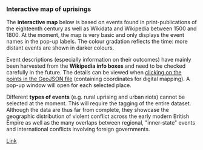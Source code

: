### Interactive map of uprisings

The **interactive map** below is based on events found in print-publications of the eighteenth century as well as Wikidata and Wikipedia between 1500 and 1800. At the moment, the map is very basic and only displays the event names in the pop-up labels. The colour gradation reflects the time: more distant events are shown in darker colours.

Event descriptions (especially information on their outcomes) have mainly been harvested from the **Wikipedia info boxes** and need to be checked carefully in the future. The details can be viewed when <a href="https://github.com/MonikaBarget/Revolts/blob/master/MAP_events.geojson">clicking on the points in the GeoJSON file</a> (containing coordinates for digital mapping). A pop-up window will open for each selected place.

Different **types of events** (e.g. rural uprising and urban riots) cannot be selected at the moment. This will require the tagging of the entire dataset. Although the data are thus far from complete, they showcase the geographic distribution of violent conflict across the early modern British Empire as well as the many overlaps between regional, "inner-state" events and international conflicts involving foreign governments.

[Link](https://monikabarget.github.io/Revolts/event-map/event-map.html)
